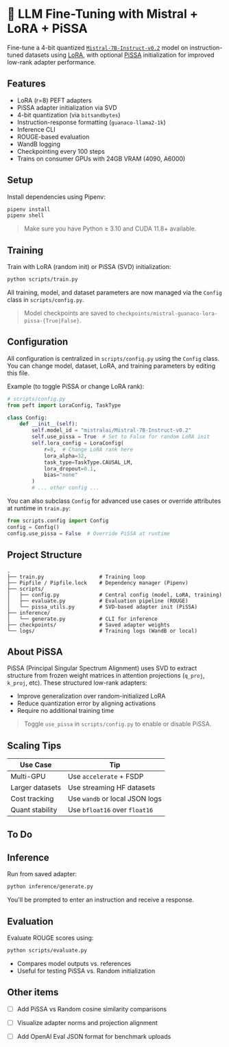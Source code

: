 # 🧠 LLM Fine-Tuning with Mistral + LoRA + PiSSA

Fine-tune a 4-bit quantized [`Mistral-7B-Instruct-v0.2`](https://huggingface.co/mistralai/Mistral-7B-Instruct-v0.2) model on instruction-tuned datasets using [LoRA](https://arxiv.org/abs/2106.09685), with optional [PiSSA](https://arxiv.org/abs/2404.19753) initialization for improved low-rank adapter performance.



## Features

- LoRA (r=8) PEFT adapters  
- PiSSA adapter initialization via SVD  
- 4-bit quantization (via `bitsandbytes`)  
- Instruction-response formatting (`guanaco-llama2-1k`)  
- Inference CLI  
- ROUGE-based evaluation  
- WandB logging  
- Checkpointing every 100 steps  
- Trains on consumer GPUs with 24GB VRAM (4090, A6000)  



## Setup

Install dependencies using Pipenv:

```bash
pipenv install
pipenv shell
```

> Make sure you have Python ≥ 3.10 and CUDA 11.8+ available.

## Training

Train with LoRA (random init) or PiSSA (SVD) initialization:

```bash
python scripts/train.py
```

All training, model, and dataset parameters are now managed via the `Config` class in `scripts/config.py`.

> Model checkpoints are saved to `checkpoints/mistral-guanaco-lora-pissa-{True|False}`.

## Configuration

All configuration is centralized in `scripts/config.py` using the `Config` class. You can change model, dataset, LoRA, and training parameters by editing this file.

Example (to toggle PiSSA or change LoRA rank):

```python
# scripts/config.py
from peft import LoraConfig, TaskType

class Config:
    def __init__(self):
        self.model_id = "mistralai/Mistral-7B-Instruct-v0.2"
        self.use_pissa = True  # Set to False for random LoRA init
        self.lora_config = LoraConfig(
            r=8,  # Change LoRA rank here
            lora_alpha=32,
            task_type=TaskType.CAUSAL_LM,
            lora_dropout=0.1,
            bias="none"
        )
        # ... other config ...
```

You can also subclass `Config` for advanced use cases or override attributes at runtime in `train.py`:

```python
from scripts.config import Config
config = Config()
config.use_pissa = False  # Override PiSSA at runtime
```

## Project Structure

```
.
├── train.py                  # Training loop
├── Pipfile / Pipfile.lock    # Dependency manager (Pipenv)
├── scripts/
│   ├── config.py             # Central config (model, LoRA, training)
│   ├── evaluate.py           # Evaluation pipeline (ROUGE)
│   └── pissa_utils.py        # SVD-based adapter init (PiSSA)
├── inference/
│   └── generate.py           # CLI for inference
├── checkpoints/              # Saved adapter weights
└── logs/                     # Training logs (WandB or local)
```



## About PiSSA

PiSSA (Principal Singular Spectrum Alignment) uses SVD to extract structure from frozen weight matrices in attention projections (`q_proj`, `k_proj`, etc). These structured low-rank adapters:
- Improve generalization over random-initialized LoRA  
- Reduce quantization error by aligning activations  
- Require no additional training time  

> Toggle `use_pissa` in `scripts/config.py` to enable or disable PiSSA.


## Scaling Tips

| Use Case         | Tip                                   |
|------------------|----------------------------------------|
| Multi-GPU        | Use `accelerate` + FSDP               |
| Larger datasets  | Use streaming HF datasets             |
| Cost tracking    | Use `wandb` or local JSON logs        |
| Quant stability  | Use `bfloat16` over `float16`         |



## To Do

## Inference

Run from saved adapter:

```bash
python inference/generate.py
```

You'll be prompted to enter an instruction and receive a response.


## Evaluation

Evaluate ROUGE scores using:

```bash
python scripts/evaluate.py
```

- Compares model outputs vs. references  
- Useful for testing PiSSA vs. Random initialization  

## Other items

- [ ] Add PiSSA vs Random cosine similarity comparisons  
- [ ] Visualize adapter norms and projection alignment  
- [ ] Add OpenAI Eval JSON format for benchmark uploads  


